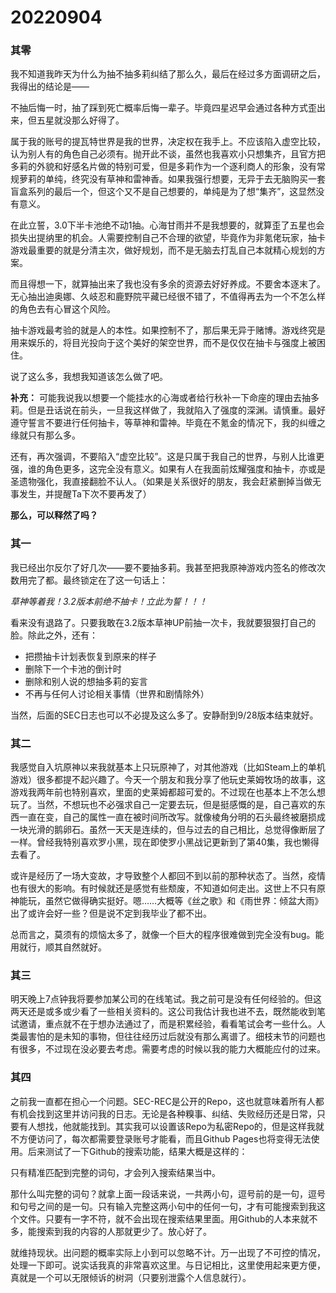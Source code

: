 # 20220904

### 其零

我不知道我昨天为什么为抽不抽多莉纠结了那么久，最后在经过多方面调研之后，我得出的结论是——

不抽后悔一时，抽了踩到死亡概率后悔一辈子。毕竟四星迟早会通过各种方式歪出来，但五星就没那么好得了。

属于我的账号的提瓦特世界是我的世界，决定权在我手上。不应该陷入虚空比较，认为别人有的角色自己必须有。抛开此不谈，虽然也我喜欢小只想集齐，且官方把多莉的外貌和好感名片做的特别可爱，但是多莉作为一个逐利商人的形象，没有常规萝莉的单纯，终究没有草神和雷神香。如果我强行想要，无异于去无脑购买一套盲盒系列的最后一个，但这个又不是自己想要的，单纯是为了想“集齐”，这显然没有意义。

在此立誓，3.0下半卡池绝不动1抽。心海甘雨并不是我想要的，就算歪了五星也会损失出提纳里的机会。人需要控制自己不合理的欲望，毕竟作为非氪佬玩家，抽卡游戏最重要的就是分清主次，做好规划，而不是无脑去打乱自己本就精心规划的方案。

而且得想一下，就算抽出来了我也没有多余的资源去好好养成。不要舍本逐末了。无心抽出迪奥娜、久岐忍和鹿野院平藏已经很不错了，不值得再去为一个不怎么样的角色去有心冒这个风险。

抽卡游戏最考验的就是人的本性。如果控制不了，那后果无异于赌博。游戏终究是用来娱乐的，将目光投向于这个美好的架空世界，而不是仅仅在抽卡与强度上被困住。

说了这么多，我想我知道该怎么做了吧。

**补充：** 可能我说我以想要一个能挂水的心海或者给行秋补一下命座的理由去抽多莉。但是丑话说在前头，一旦我这样做了，我就陷入了强度的深渊。请慎重。最好遵守誓言不要进行任何抽卡，等草神和雷神。毕竟在不氪金的情况下，我的纠缠之缘就只有那么多。

还有，再次强调，不要陷入“虚空比较”。这是只属于我自己的世界，与别人比谁更强，谁的角色更多，这完全没有意义。如果有人在我面前炫耀强度和抽卡，亦或是圣遗物强化，我直接翻脸不认人。（如果是关系很好的朋友，我会赶紧删掉当做无事发生，并提醒Ta下次不要再发了）

**那么，可以释然了吗？**

### 其一

我已经出尔反尔了好几次——要不要抽多莉。我甚至把我原神游戏内签名的修改次数用完了都。最终锁定在了这一句话上：

*草神等着我！3.2版本前绝不抽卡！立此为誓！！！*

看来没有退路了。只要我敢在3.2版本草神UP前抽一次卡，我就要狠狠打自己的脸。除此之外，还有：

- 把攒抽卡计划表恢复到原来的样子
- 删除下一个卡池的倒计时
- 删除和别人说的想抽多莉的妄言
- 不再与任何人讨论相关事情（世界和剧情除外）

当然，后面的SEC日志也可以不必提及这么多了。安静耐到9/28版本结束就好。

### 其二

我感觉自入坑原神以来我就基本上只玩原神了，对其他游戏（比如Steam上的单机游戏）很多都提不起兴趣了。今天一个朋友和我分享了他玩史莱姆牧场的故事，这游戏我两年前也特别喜欢，里面的史莱姆都超可爱的。不过现在也基本上不怎么想玩了。当然，不想玩也不必强求自己一定要去玩，但是挺感慨的是，自己喜欢的东西一直在变，自己的属性一直在被时间所改写。就像棱角分明的石头最终被磨损成一块光滑的鹅卵石。虽然一天天是连续的，但与过去的自己相比，总觉得像断层了一样。曾经我特别喜欢罗小黑，现在即使罗小黑战记更新到了第40集，我也懒得去看了。

或许是经历了一场大变故，才导致整个人都回不到以前的那种状态了。当然，疫情也有很大的影响。有时候就还是感觉有些颓废，不知道如何走出。这世上不只有原神能玩，虽然它做得确实挺好。嗯……大概等《丝之歌》和《雨世界：倾盆大雨》出了或许会好一些？但是说不定到我毕业了都不出。

总而言之，莫须有的烦恼太多了，就像一个巨大的程序很难做到完全没有bug。能用就行，顺其自然就好。

### 其三

明天晚上7点钟我将要参加某公司的在线笔试。我之前可是没有任何经验的。但这两天还是或多或少看了一些相关资料的。这公司我估计我也进不去，既然能收到笔试邀请，重点就不在于想办法通过了，而是积累经验，看看笔试会考一些什么。人类最害怕的是未知的事物，但往往经历过后就没有那么离谱了。细枝末节的问题也有很多，不过现在没必要去考虑。需要考虑的时候以我的能力大概能应付的过来。

### 其四

之前我一直都在担心一个问题。SEC-REC是公开的Repo，这也就意味着所有人都有机会找到这里并访问我的日志。无论是各种糗事、纠结、失败经历还是日常，只要有人想找，他就能找到。其实我可以设置该Repo为私密Repo的，但是这样我就不方便访问了，每次都需要登录账号才能看，而且Github Pages也将变得无法使用。后来测试了一下Github的搜索功能，结果大概是这样的：

只有精准匹配到完整的词句，才会列入搜索结果当中。

那什么叫完整的词句？就拿上面一段话来说，一共两小句，逗号前的是一句，逗号和句号之间的是一句。只有输入完整这两小句中的任何一句，才有可能搜索到我这个文件。只要有一字不符，就不会出现在搜索结果里面。用Github的人本来就不多，能搜索到我的内容的人那就更少了。放心好了。

就维持现状。出问题的概率实际上小到可以忽略不计。万一出现了不可控的情况，处理一下即可。说实话我真的非常喜欢这里。与日记相比，这里使用起来更方便，真就是一个可以无限倾诉的树洞（只要别泄露个人信息就行）。
